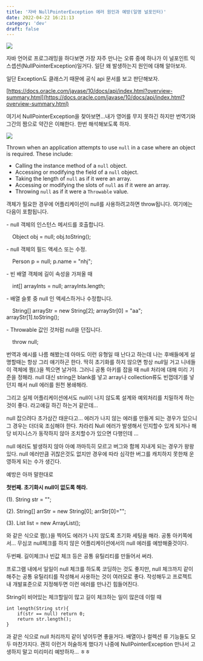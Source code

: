 ```yaml
---
title: '자바 NullPointerException 에러 원인과 예방(일명 널포인터)'
date: 2022-04-22 16:21:13
category: 'dev'
draft: false
---
```


![](https://t1.daumcdn.net/cfile/tistory/9909FA335B8F77A71F)

  

  

자바 언어로 프로그래밍을 하다보면 가장 자주 만나는 오류 중에 하나가 이 널포인트 익스셉션(NullPointerException)일거다. 일단 왜 발생하는지 원인에 대해 알아보자.

  

일단 Exception도 클래스기 때문에 공식 api 문서를 보고 판단해보자. 

  

[https://docs.oracle.com/javase/10/docs/api/index.html?overview-summary.html](https://docs.oracle.com/javase/10/docs/api/index.html?overview-summary.html)

  

여기서 NullPointerException을 찾아보면...내가 영어를 무지 못하긴 하지만 번역기와 그간의 짬으로 약간은 이해한다. 한번 해석해보도록 하자. 

  

![](https://t1.daumcdn.net/cfile/tistory/9975E04D5B8F898C1A)

  

  

Thrown when an application attempts to use `null` in a case where an object is required. These include:

*   Calling the instance method of a `null` object.
*   Accessing or modifying the field of a `null` object.
*   Taking the length of `null` as if it were an array.
*   Accessing or modifying the slots of `null` as if it were an array.
*   Throwing `null` as if it were a `Throwable` value.

  

객체가 필요한 경우에 어플리케이션이 null를 사용하려고하면 throw됩니다. 여기에는 다음이 포함됩니다.

\- null 객체의 인스턴스 메서드를 호출합니다.

    Object obj = null; obj.toString();

\- null 객체의 필드 액세스 또는 수정.

    Person p = null; p.name = "nhj";

\- 빈 배열 객체에 길이 속성을 가져올 때

    int\[\] arrayInts = null; arrayInts.length;

\- 배열 슬롯 중 null 인 액세스하거나 수정합니다.

    String\[\] arrayStr = new String\[2\]; arrayStr\[0\] = "aa"; arrayStr\[1\].toString(); 

\- Throwable 값인 것처럼 null을 던집니다.

    throw null;

  

번역과 예시를 나름 해봤는데 아마도 이런 유형일 때 난다고 하는데 나는 후배들에게 설명할때는 항상 그리 얘기하곤 한다. 딱히 초기화를 하지 않으면 항상 null일 거고 니네들이 객체에 쩜(.)을 찍으면 날거야. 그러니 공통 아키를 잡을 때 null 처리에 대해 미리 기준을 정해라. null 대신 string은 blank를 넣고 array나 collection류도 빈껍데기를 넣던지 해서 null 에러를 원천 봉쇄해라. 

  

그리고 실제 어플리케이션에서도 null이 나지 않도록 설계와 예외처리를 치밀하게 하는 것이 좋다. 라고얘길 하긴 하는거 같은데... 

  

null 잡으려다 초가삼간 태운다고... 에러가 나지 않는 에러를 만들게 되는 경우가 있으니 그 경우는 더더욱 조심해야 한다. 차라리 Null 에러가 발생해서 인지할수 있게 되거나 해당 비지니스가 동작하지 않아 조치할수가 있으면 다행인데 ... 

  

null 에러도 발생하지 않아 아예 까마득히 모르고 버그와 함께 지내게 되는 경우가 왕왕있다. null 에러만큼 귀찮은것도 없지만 경우에 따라 심각한 버그를 캐치하지 못한채 운영하게 되는 수가 생긴다. 

  

예방은 아까 말한대로 

  

**첫번째. 초기화시 null이 없도록 해라.**

  

(1). String str = "";

(2). String\[\] arrStr = new String\[0\]; arrStr\[0\]="";

(3). List list = new ArrayList();

  

와 같은 식으로 쩜(.)을 찍어도 에러가 나지 않도록 초기화 세팅을 해라. 공통 아키쪽에서... 무심코 null체크를 하지 않은 어플리케이션에서의 null 에러를 예방해줄것이다. 

  

두번째. 길이체크나 빈값 체크 등은 공통 유틸리티를 만들어서 써라. 

  

프로그램 내에서 일일이 null 체크를 하도록 코딩하는 것도 좋지만, null 체크까지 같이 해주는 공통 유틸리티를 작성해서 사용하는 것이 여러모로 좋다. 작성해두고 프로젝트 내 개발표준으로 지정해두면 이런 에러를 만나긴 힘들어진다. 

  

String이 비어있는 체크할일이 많고 길이 체크하는 일이 많은데 이럴 때 

  

    
    int length(String str){
        if(str == null) return 0;
        return str.length();
    }
    

  

과 같은 식으로 null 처리까지 같이 넣어두면 좋을거다. 배열이나 컬렉션 류 기능들도 모두 마찬가지다. 괜히 이런거 허술하게 했다가 나중에 NullPointerException 만나서 고생하지 말고 미리미리 예방하자... ㅎㅎ
